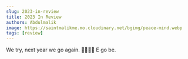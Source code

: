 ```yaml
---
slug: 2023-in-review
title: 2023 In Review
authors: Abdulmalik
image: https://saintmalikme.mo.cloudinary.net/bgimg/peace-mind.webp
tags: [review]
---
```


We try, next year we go again. ✌🏽✌🏽 E go be.

<!--truncate-->